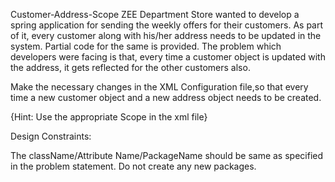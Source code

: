 Customer-Address-Scope
ZEE Department Store wanted to develop a spring application for sending the weekly offers for their customers. As part of it, every customer along with his/her address needs to be updated in the system. Partial code for the same is provided. The problem which developers were facing is that, every time a customer object is updated with the address, it gets reflected for the other customers also.

Make the necessary changes in the XML Configuration file,so that every time a new customer object and a new address object needs to be created.

{Hint: Use the appropriate Scope in the xml file}

Design Constraints:

The className/Attribute Name/PackageName should be same as specified in the problem statement. Do not create any new packages.

